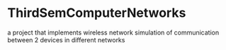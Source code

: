 # ThirdSemComputerNetworks
a project that implements wireless network simulation of communication between 2 devices in different networks
